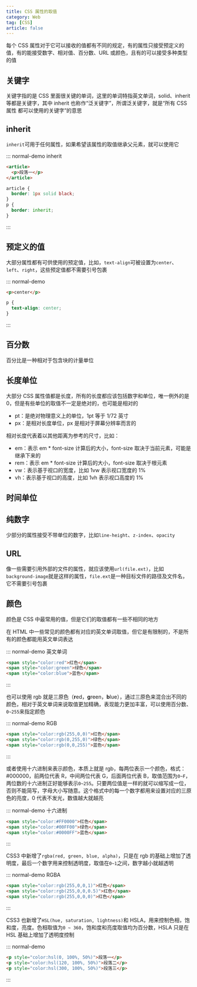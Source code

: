 ```yaml
---
title: CSS 属性的取值
category: Web
tag: [CSS]
article: false
---
```


每个 CSS 属性对于它可以接收的值都有不同的规定，有的属性只接受预定义的值，有的能接受数字、相对值、百分数、URL 或颜色，且有的可以接受多种类型的值

## 关键字

关键字指的是 CSS 里面很关键的单词，这里的单词特指英文单词，solid、inherit 等都是关键字，其中 inherit 也称作“泛关键字”，所谓泛关键字，就是“所有 CSS 属性
都可以使用的关键字”的意思

## inherit

`inherit`可用于任何属性，如果希望该属性的取值继承父元素，就可以使用它

::: normal-demo inherit

```html
<article>
  <p>段落一</p>
</article>
```

```css
article {
  border: 1px solid black;
}
p {
  border: inherit;
}
```

:::

## 预定义的值

大部分属性都有可供使用的预定值，比如，`text-align`可被设置为`center`、`left`、`right`，这些预定值都不需要引号包裹

::: normal-demo

```html
<p>center</p>
```

```css
p {
  text-align: center;
}
```

:::

## 百分数

百分比是一种相对于包含块的计量单位

## 长度单位

大部分 CSS 属性值都是长度，所有的长度都应该包括数字和单位，唯一例外的是 0，但是有些单位的取值不一定是绝对的，也可能是相对的

+ pt：是绝对物理意义上的单位，1pt 等于 1/72 英寸
+ px：是相对长度单位，px 是相对于屏幕分辨率而言的

相对长度代表着以其他距离为参考的尺寸，比如：

+ em：表示 em * font-size 计算后的大小，font-size 取决于当前元素，可能是继承下来的
+ rem：表示 em * font-size 计算后的大小，font-size 取决于根元素
+ vw：表示基于视口的宽度，比如 1vw 表示视口宽度的 1%
+ vh：表示基于视口的高度，比如 1vh 表示视口高度的 1%

## 时间单位

## 纯数字

少部分的属性接受不带单位的数字，比如`line-height`、`z-index`、`opacity`

## URL

像一些需要引用外部的文件的属性，就应该使用`url(file.ext)`，比如`background-image`就是这样的属性，`file.ext`是一种目标文件的路径及文件名，它不需要引号包裹

## 颜色

颜色是 CSS 中最常用的值，但是它们的取值都有一些不相同的地方

在 HTML 中一些常见的颜色都有对应的英文单词取值，但它是有限制的，不是所有的颜色都能用英文单词表达

::: normal-demo 英文单词

```html
<span style="color:red">红色</span>
<span style="color:green">绿色</span>
<span style="color:blue">蓝色</span>
```

:::

也可以使用 rgb 就是三原色（**r**ed，**g**reen，**b**lue），通过三原色来混合出不同的颜色，相对于英文单词来说取值更加精确，表现能力更加丰富，可以使用百分数、`0~255`来指定颜色

::: normal-demo RGB

```html
<span style="color:rgb(255,0,0)">红色</span>
<span style="color:rgb(0,255,0)">绿色</span>
<span style="color:rgb(0,0,255)">蓝色</span>
```

:::

或者使用十六进制来表示颜色，本质上就是 rgb，每两位表示一个颜色，格式：#000000，前两位代表 R，中间两位代表 G，后面两位代表 B，取值范围为`0~F`，两位数的十六进制正好能够表示`0~255`。只要两位值是一样的就可以缩写成一位，否则不能简写，字母大小写随意。这个格式中的每一个数字都用来设置对应的三原色的亮度，0 代表不发光，数值越大就越亮

::: normal-demo 十六进制

```html
<span style="color:#FF0000">红色</span>
<span style="color:#00FF00">绿色</span>
<span style="color:#0000FF">蓝色</span>
```

:::

CSS3 中新增了`rgba(red, green, blue, alpha)`，只是在 rgb 的基础上增加了透明度，最后一个数字用来控制透明度，取值在`0~1`之间，数字越小就越透明

::: normal-demo RGBA

```html
<span style="color:rgb(255,0,0,1)">红色</span>
<span style="color:rgb(255,0,0,0.5)">红色</span>
<span style="color:rgb(255,0,0,0)">红色</span>
```

:::

CSS3 也新增了`HSL(hue, saturation, lightness)`和 HSLA，用来控制色相，饱和度，亮度。色相取值为`0 ~ 360`，饱和度和亮度取值均为百分数，HSLA 只是在 HSL 基础上增加了透明度控制

::: normal-demo

```html
<p style="color:hsl(0, 100%, 50%)">段落一</p>
<p style="color:hsl(120, 100%, 50%)">段落二</p>
<p style="color:hsl(300, 100%, 50%)">段落三</p>
```

:::
